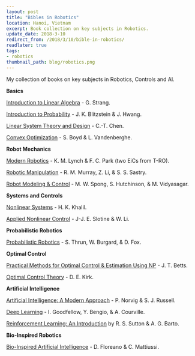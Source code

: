 ```yaml
--- 
layout: post
title: "Bibles in Robotics"
location: Hanoi, Vietnam
excerpt: Book collection on key subjects in Robotics.
update_date: 2018-3-10
redirect_from: /2018/3/10/bible-in-robotics/
readlater: true
tags: 
- robotics
thumbnail_path: blog/robotics.png
---
```


My collection of books on key subjects in Robotics, Controls and AI.


**Basics**

[Introduction to Linear Algebra](http://math.mit.edu/~gs/linearalgebra/) - G. Strang.

[Introduction to Probability](https://www.amazon.com/gp/product/1466575573/ref=as_li_tl?ie=UTF8&camp=1789&creative=390957&creativeASIN=1466575573&linkCode=as2) - J. K. Blitzstein & J. Hwang.

[Linear System Theory and Design](https://dl.acm.org/citation.cfm?id=521603) - 	C.-T. Chen.

[Convex Optimization](http://web.stanford.edu/~boyd/cvxbook/) - S. Boyd & L. Vandenberghe.

**Robot Mechanics**

[Modern Robotics](http://hades.mech.northwestern.edu/index.php/Modern_Robotics) - K. M. Lynch & F. C. Park (two EiCs from T-RO).

[Robotic Manipulation](https://www.cds.caltech.edu/~murray/books/MLS/pdf/mls94-complete.pdf) - R. M. Murray, Z. Li, & S. S. Sastry.

[Robot Modeling & Control](https://www.amazon.co.uk/Robot-Modeling-Control-Mark-Spong/dp/0471649902) -  M. W. Spong, S. Hutchinson, & M. Vidyasagar.

**Systems and Controls**


[Nonlinear Systems](https://www.amazon.com/Nonlinear-Systems-3rd-Hassan-Khalil/dp/0130673897) - H. K. Khalil.

[Applied Nonlinear Control](https://www.amazon.co.uk/Applied-Nonlinear-Control-J-Slotine/dp/0130408905) - J-J. E. Slotine & W. Li.

**Probabilistic Robotics**


[Probabilistic Robotics](https://docs.ufpr.br/~danielsantos/ProbabilisticRobotics.pdf) - S. Thrun, W. Burgard, & D. Fox.

**Optimal Control**


[Practical Methods for Optimal Control & Estimation Using NP](https://epubs.siam.org/doi/book/10.1137/1.9780898718577) - J. T. Betts.

[Optimal Control Theory](https://www.amazon.co.uk/Optimal-Control-Theory-Introduction-Engineering/dp/0486434842) - D. E. Kirk.

**Artificial Intelligence**

[Artificial Intelligence: A Modern Approach](http://aima.cs.berkeley.edu/) - P. Norvig & S. J. Russell.

[Deep Learning](http://www.deeplearningbook.org/) - I. Goodfellow, Y. Bengio, & A. Courville.

[Reinforcement Learning: An Introduction](http://incompleteideas.net/book/the-book.html) by R. S. Sutton & A. G. Barto.

**Bio-Inspired Robotics**

[Bio-Inspired Artificial Intelligence](http://www.dschool.ir/files/__Bio_Inspired_Artificial_Intelligence__Theories__Methods__and_Technologies__Intelligent_Robotics_and_Autonomous_Agents_.pdf) - D. Floreano & C. Mattiussi.